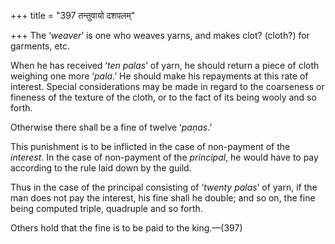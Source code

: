 +++
title = "397 तन्तुवायो दशपलम्"

+++
The ‘*weaver*’ is one who weaves yarns, and makes clot? (cloth?) for
garments, etc.

When he has received ‘*ten palas*’ of yarn, he should return a piece of
cloth weighing one more ‘*pala*.’ He should make his repayments at this
rate of interest. Special considerations may be made in regard to the
coarseness or fineness of the texture of the cloth, or to the fact of
its being wooly and so forth.

Otherwise there shall be a fine of twelve ‘*paṇas*.’

This punishment is to be inflicted in the case of non-payment of the
*interest*. In the case of non-payment of the *principal*, he would have
to pay according to the rule laid down by the guild.

Thus in the case of the principal consisting of ‘*twenty palas*’ of
yarn, if the man does not pay the interest, his fine shall he double;
and so on, the fine being computed triple, quadruple and so forth.

Others hold that the fine is to be paid to the king.—(397)



